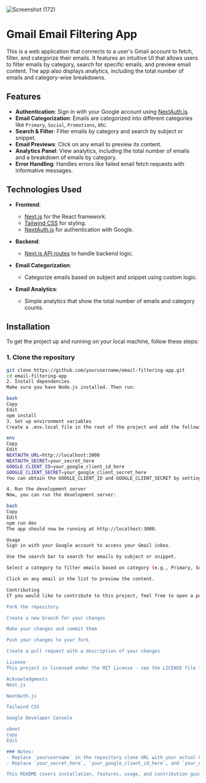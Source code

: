 
![Screenshot (172)](https://github.com/user-attachments/assets/04d9a90b-2109-4256-a3ab-ab17c9655996)
# Gmail Email Filtering App

This is a web application that connects to a user's Gmail account to fetch, filter, and categorize their emails. It features an intuitive UI that allows users to filter emails by category, search for specific emails, and preview email content. The app also displays analytics, including the total number of emails and category-wise breakdowns.

## Features

- **Authentication**: Sign in with your Google account using [NextAuth.js](https://next-auth.js.org/).
- **Email Categorization**: Emails are categorized into different categories like `Primary`, `Social`, `Promotions`, etc.
- **Search & Filter**: Filter emails by category and search by subject or snippet.
- **Email Previews**: Click on any email to preview its content.
- **Analytics Panel**: View analytics, including the total number of emails and a breakdown of emails by category.
- **Error Handling**: Handles errors like failed email fetch requests with informative messages.

## Technologies Used

- **Frontend**:

  - [Next.js](https://nextjs.org/) for the React framework.
  - [Tailwind CSS](https://tailwindcss.com/) for styling.
  - [NextAuth.js](https://next-auth.js.org/) for authentication with Google.

- **Backend**:
  - [Next.js API routes](https://nextjs.org/docs/api-routes/introduction) to handle backend logic.
- **Email Categorization**:

  - Categorize emails based on subject and snippet using custom logic.

- **Email Analytics**:
  - Simple analytics that show the total number of emails and category counts.

## Installation

To get the project up and running on your local machine, follow these steps:

### 1. Clone the repository

```bash
git clone https://github.com/yourusername/email-filtering-app.git
cd email-filtering-app
2. Install dependencies
Make sure you have Node.js installed. Then run:

bash
Copy
Edit
npm install
3. Set up environment variables
Create a .env.local file in the root of the project and add the following variables:

env
Copy
Edit
NEXTAUTH_URL=http://localhost:3000
NEXTAUTH_SECRET=your_secret_here
GOOGLE_CLIENT_ID=your_google_client_id_here
GOOGLE_CLIENT_SECRET=your_google_client_secret_here
You can obtain the GOOGLE_CLIENT_ID and GOOGLE_CLIENT_SECRET by setting up a project in the Google Developer Console.

4. Run the development server
Now, you can run the development server:

bash
Copy
Edit
npm run dev
The app should now be running at http://localhost:3000.

Usage
Sign in with your Google account to access your Gmail inbox.

Use the search bar to search for emails by subject or snippet.

Select a category to filter emails based on category (e.g., Primary, Social, etc.).

Click on any email in the list to preview the content.

Contributing
If you would like to contribute to this project, feel free to open a pull request or submit an issue. Here's how you can get started:

Fork the repository

Create a new branch for your changes

Make your changes and commit them

Push your changes to your fork

Create a pull request with a description of your changes

License
This project is licensed under the MIT License - see the LICENSE file for details.

Acknowledgments
Next.js

NextAuth.js

Tailwind CSS

Google Developer Console

vbnet
Copy
Edit

### Notes:
- Replace `yourusername` in the repository clone URL with your actual GitHub username.
- Replace `your_secret_here`, `your_google_client_id_here`, and `your_google_client_secret_here` with the actual values from your Google Developer Console setup.

This README covers installation, features, usage, and contribution guidelines to help anyone understand the purpose of the project and how to get started. Let me know if you'd like any further additions!







```
